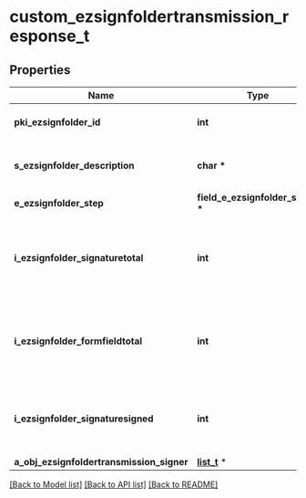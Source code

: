 # custom_ezsignfoldertransmission_response_t

## Properties
Name | Type | Description | Notes
------------ | ------------- | ------------- | -------------
**pki_ezsignfolder_id** | **int** | The unique ID of the Ezsignfolder | 
**s_ezsignfolder_description** | **char \*** | The description of the Ezsignfolder | 
**e_ezsignfolder_step** | **field_e_ezsignfolder_step_t \*** |  | 
**i_ezsignfolder_signaturetotal** | **int** | The number of total signatures that were requested in the Ezsignfolder | 
**i_ezsignfolder_formfieldtotal** | **int** | The number of total form fields that were requested in the Ezsignfolder | 
**i_ezsignfolder_signaturesigned** | **int** | The number of signatures that were signed in the Ezsignfolder. | 
**a_obj_ezsignfoldertransmission_signer** | [**list_t**](custom_ezsignfoldertransmission_signer_response.md) \* |  | 

[[Back to Model list]](../README.md#documentation-for-models) [[Back to API list]](../README.md#documentation-for-api-endpoints) [[Back to README]](../README.md)


